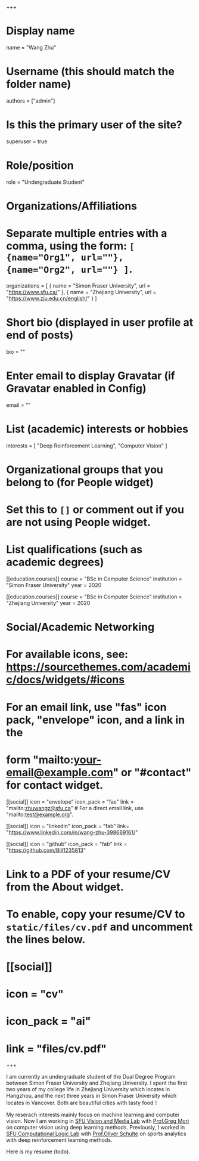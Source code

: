 +++
# Display name
name = "Wang Zhu"

# Username (this should match the folder name)
authors = ["admin"]

# Is this the primary user of the site?
superuser = true

# Role/position
role = "Undergraduate Student"

# Organizations/Affiliations
#   Separate multiple entries with a comma, using the form: `[ {name="Org1", url=""}, {name="Org2", url=""} ]`.
organizations = [ { name = "Simon Fraser University", url = "https://www.sfu.ca/" }, { name = "Zhejiang University", url = "https://www.zju.edu.cn/english/" } ]

# Short bio (displayed in user profile at end of posts)
bio = ""

# Enter email to display Gravatar (if Gravatar enabled in Config)
email = ""

# List (academic) interests or hobbies
interests = [
  "Deep Reinforcement Learning",
  "Computer Vision"
]

# Organizational groups that you belong to (for People widget)
#   Set this to `[]` or comment out if you are not using People widget.

# List qualifications (such as academic degrees)
[[education.courses]]
  course = "BSc in Computer Science"
  institution = "Simon Fraser University"
  year = 2020

[[education.courses]]
  course = "BSc in Computer Science"
  institution = "Zhejiang University"
  year = 2020


# Social/Academic Networking
# For available icons, see: https://sourcethemes.com/academic/docs/widgets/#icons
#   For an email link, use "fas" icon pack, "envelope" icon, and a link in the
#   form "mailto:your-email@example.com" or "#contact" for contact widget.

[[social]]
  icon = "envelope"
  icon_pack = "fas"
  link = "mailto:zhuwangz@sfu.ca"  # For a direct email link, use "mailto:test@example.org".

[[social]]
  icon = "linkedin"
  icon_pack = "fab"
  link= "https://www.linkedin.com/in/wang-zhu-398669161/"

[[social]]
  icon = "github"
  icon_pack = "fab"
  link = "https://github.com/Bill1235813"

# Link to a PDF of your resume/CV from the About widget.
# To enable, copy your resume/CV to `static/files/cv.pdf` and uncomment the lines below.
# [[social]]
#   icon = "cv"
#   icon_pack = "ai"
#   link = "files/cv.pdf"

+++

I am currently an undergraduate student of the Dual Degree Program between Simon Fraser University and Zhejiang University. I spent the first two years of my college life in Zhejiang University which locates in Hangzhou, and the next three years in Simon Fraser University which locates in Vancover. Both are beautiful cities with tasty food！

My reserach interests mainly focus on machine learning and computer vision. Now I am working in <a href="http://vml.cs.sfu.ca/" target="_blank">SFU Vision and Media Lab</a> with <a href="http://www.cs.sfu.ca/~mori/" target="_blank">Prof.Greg Mori</a> on computer vision using deep learning methods. Previously, I worked in <a href="http://www.sfu.ca/computationallogic/" target="_blank">SFU Computational Logic Lab</a> with <a href="https://www.cs.sfu.ca/~oschulte/" target="_blank">Prof.Oliver Schulte</a> on sports analytics with deep reinforcement learning methods.

Here is my resume (todo). 
